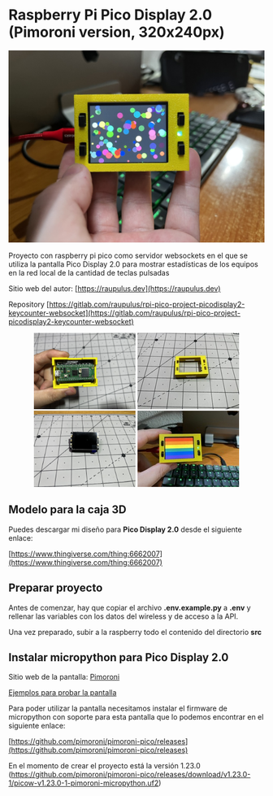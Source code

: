 # Raspberry Pi Pico Display 2.0 (Pimoroni version, 320x240px)

![Imagen del Proyecto](docs/images/1.jpeg "Imagen del Proyecto 1")

Proyecto con raspberry pi pico como servidor websockets en el que se utiliza la pantalla Pico Display 2.0 para mostrar estadísticas de los equipos en la red local de la cantidad de teclas pulsadas 

Sitio web del autor: [https://raupulus.dev](https://raupulus.dev)

Repository [https://gitlab.com/raupulus/rpi-pico-project-picodisplay2-keycounter-websocket](https://gitlab.com/raupulus/rpi-pico-project-picodisplay2-keycounter-websocket)

<p align="center">
  <img src="docs/images/2.jpeg" alt="Imagen del Proyecto 2" width="200" 
height="150">
  <img src="docs/images/3.jpeg" alt="Imagen del Proyecto 3" width="200" 
height="150">
  <img src="docs/images/4.jpeg" alt="Imagen del Proyecto 4" width="200" 
height="150">
  <img src="docs/images/5.jpeg" alt="Imagen del Proyecto 5" width="200" 
height="150">
</p>

## Modelo para la caja 3D

Puedes descargar mi diseño para **Pico Display 2.0** desde el siguiente enlace:

[https://www.thingiverse.com/thing:6662007](https://www.thingiverse.com/thing:6662007)

## Preparar proyecto

Antes de comenzar, hay que copiar el archivo **.env.example.py** a **.env** y rellenar las variables con los datos del wireless y de acceso a la API.

Una vez preparado, subir a la raspberry todo el contenido del directorio **src**

## Instalar micropython para Pico Display 2.0

Sitio web de la pantalla: [Pimoroni](https://shop.pimoroni.com/products/pico-display-pack-2-0?variant=39374122582099)

[Ejemplos para probar la pantalla](https://github.com/pimoroni/pimoroni-pico/tree/main/micropython/examples/pico_display)

Para poder utilizar la pantalla necesitamos instalar el firmware de micropython con soporte para esta pantalla que lo podemos encontrar en el siguiente enlace:

[https://github.com/pimoroni/pimoroni-pico/releases](https://github.com/pimoroni/pimoroni-pico/releases)


En el momento de crear el proyecto está la versión 1.23.0 (https://github.com/pimoroni/pimoroni-pico/releases/download/v1.23.0-1/picow-v1.23.0-1-pimoroni-micropython.uf2)
